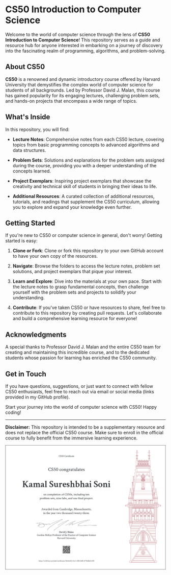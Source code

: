 # CS50 Introduction to Computer Science

Welcome to the world of computer science through the lens of **CS50 Introduction to Computer Science**! This repository serves as a guide and resource hub for anyone interested in embarking on a journey of discovery into the fascinating realm of programming, algorithms, and problem-solving.

## About CS50

**CS50** is a renowned and dynamic introductory course offered by Harvard University that demystifies the complex world of computer science for students of all backgrounds. Led by Professor David J. Malan, this course has gained popularity for its engaging lectures, challenging problem sets, and hands-on projects that encompass a wide range of topics.

## What's Inside

In this repository, you will find:

- **Lecture Notes**: Comprehensive notes from each CS50 lecture, covering topics from basic programming concepts to advanced algorithms and data structures.

- **Problem Sets**: Solutions and explanations for the problem sets assigned during the course, providing you with a deeper understanding of the concepts learned.

- **Project Exemplars**: Inspiring project exemplars that showcase the creativity and technical skill of students in bringing their ideas to life.

- **Additional Resources**: A curated collection of additional resources, tutorials, and readings that supplement the CS50 curriculum, allowing you to explore and expand your knowledge even further.

## Getting Started

If you're new to CS50 or computer science in general, don't worry! Getting started is easy:

1. **Clone or Fork**: Clone or fork this repository to your own GitHub account to have your own copy of the resources.

2. **Navigate**: Browse the folders to access the lecture notes, problem set solutions, and project exemplars that pique your interest.

3. **Learn and Explore**: Dive into the materials at your own pace. Start with the lecture notes to grasp fundamental concepts, then challenge yourself with the problem sets and projects to solidify your understanding.

4. **Contribute**: If you've taken CS50 or have resources to share, feel free to contribute to this repository by creating pull requests. Let's collaborate and build a comprehensive learning resource for everyone!

## Acknowledgments

A special thanks to Professor David J. Malan and the entire CS50 team for creating and maintaining this incredible course, and to the dedicated students whose passion for learning has enriched the CS50 community.

## Get in Touch

If you have questions, suggestions, or just want to connect with fellow CS50 enthusiasts, feel free to reach out via email or social media (links provided in my GitHub profile).

Start your journey into the world of computer science with CS50! Happy coding!

---

**Disclaimer:** This repository is intended to be a supplementary resource and does not replace the official CS50 course. Make sure to enroll in the official course to fully benefit from the immersive learning experience.


<a href="https://www.linkedin.com/in/kamalsonikgp/">
<img src="CS50x.png" alt="Description of the image">
</a>
<br>

